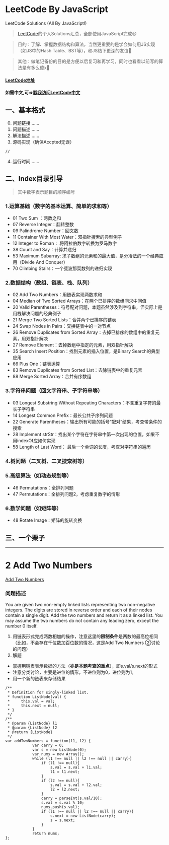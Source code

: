 # LeetCode By JavaScript
LeetCode Solutions (All By JavaScript!)
> [LeetCode](https://leetcode.com/)的个人Solutions汇总，全部使用JavaScript完成:satisfied:

> 目的：了解、掌握数据结构和算法，当然更重要的是学会如何用JS实现（如JS中的Hash Table、BST等），和JS结下更深的友谊:clap:

> 其他：做笔记备份的目的是方便以后复习和再学习，同时也看看以前写的算法是有多么傻x:shit:

#### [LeetCode地址](https://leetcode.com)
#### 如需中文,可=>[戳我访问LeetCode中文](https://leetcode-cn.com)

## 一、基本格式
0. 问题链接
……
1. 问题描述
……
2. 解法描述
……
3. 源码实现（确保Accpted无误）
```
//
```
4. 运行时间
……

## 二、Index目录引导

> 其中数字表示题目的顺序编号

### 1.运算基础（数字的基本运算、简单的求和等）
- 01 Two Sum ：两数之和
- 07 Reverse Integer：翻转整数
- 09 Palindrome Number：回文数
- 11 Container With Most Water：双指针搜索的典型例子
- 12 Integer to Roman： 将阿拉伯数字转换为罗马数字
- 38 Count and Say：计算并递归
- 53 Maximum Subarray: 求子数组的元素和的最大值，是分冶法的一个经典应用（Divide And Conquer）
- 70 Climbing Stairs：一个斐波那契数列的递归实现

### 2.数据结构（数组、链表、栈、队列）
- 02 Add Two Numbers：用链表实现两数求和
- 04 Median of Two Sorted Arrays：在两个已排序的数组间求中间值
- 20 Valid Parentheses：符号配对问题，本题虽然涉及到字符串，但实际上是用栈解决问题的经典例子
- 21 Merge Two Sorted Lists：合并两个已排序的链表
- 24 Swap Nodes in Pairs：交换链表中的一对节点
- 26 Remove Duplicates from Sorted Array：去掉已排序的数组中的重复元素，用双指针解决
- 27 Remove Element：去掉数组中指定的元素，用双指针解决
- 35 Search Insert Position：找到元素的插入位置，是Binary Search的典型应用
- 66 Plus One：链表运算
- 83 Remove Duplicates from Sorted List：去除链表中的重复元素
- 88 Merge Sorted Array：合并有序数组


### 3.字符串问题（回文字符串、子字符串等）
- 03 Longest Substring Without Repeating Characters：不含重复字符的最长子字符串
- 14 Longest Common Prefix：最长公共子序列问题
- 22 Generate Parentheses：输出所有可能的括号“配对”结果，考查带条件的搜索
- 28 Implement strStr：找出某个字符在字符串中第一次出现的位置，如果不用indexOf应如何实现
- 58 Length of Last Word： 最后一个单词的长度，考查对字符串的遍历

### 4.树问题（二叉树、二叉搜索树等）

### 5.高级算法（如动态规划等）
- 46 Permutations：全排列问题
- 47 Permutations：全排列问题2，考虑重复数字的情形

### 6.数学问题（如矩阵等）
- 48 Rotate Image：矩阵的旋转变换

## 三、一个栗子
---

# 2 Add Two Numbers
[Add Two Numbers](https://leetcode.com/problems/add-two-numbers/description/)
### 问题描述
  You are given two non-empty linked lists representing two non-negative integers. The digits are stored in reverse order and 
each of their nodes contain a single digit. Add the two numbers and return it as a linked list.
  You may assume the two numbers do not contain any leading zero, except the number 0 itself.

1. 用链表形式完成两数相加的操作，注意这里的**限制条件**是两数的最高位相同（比如，不会存在千位数加百位数的情况，这是Add Two Numbers ②讨论的问题）
2. 解题
- 掌握用链表表示数据的方法（**亦是本题考查的重点**），即s.val/s.next的形式
- 注意分类讨论，主要是进位的情形，不进位则为0，进位则为1,
- 用一个新的链表来存储结果

```
/**
 * Definition for singly-linked list.
 * function ListNode(val) {
 *     this.val = val;
 *     this.next = null;
 * }
 */
/**
 * @param {ListNode} l1
 * @param {ListNode} l2
 * @return {ListNode}
 */
var addTwoNumbers = function(l1, l2) {
            var carry = 0;
            var s = new ListNode(0);
            var nums = new Array();
            while (l1 !== null || l2 !== null || carry){
                if (l1 !== null){
                    s.val = s.val + l1.val;
                    l1 = l1.next;
                }
                if (l2 !== null){
                    s.val = s.val + l2.val;
                    l2 = l2.next;
                }
                carry = parseInt(s.val/10);
                s.val = s.val % 10;
                nums.push(s.val);
                if (l1 !== null || l2 !== null || carry){
                    s.next = new ListNode(carry);
                    s = s.next;
                }
            }
            return nums;
};
```
